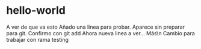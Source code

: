 # hello-world
A ver de que va esto
Añado una linea para probar. Aparece sin preparar para git. Confirmo con git add
Ahora nueva linea a ver... 
Más\n
Cambio para trabajar con rama testing
